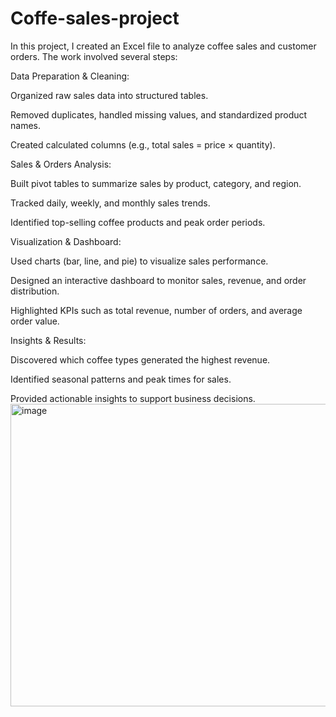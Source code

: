 # Coffe-sales-project

In this project, I created an Excel file to analyze coffee sales and customer orders. The work involved several steps:

Data Preparation & Cleaning:

Organized raw sales data into structured tables.

Removed duplicates, handled missing values, and standardized product names.

Created calculated columns (e.g., total sales = price × quantity).

Sales & Orders Analysis:

Built pivot tables to summarize sales by product, category, and region.

Tracked daily, weekly, and monthly sales trends.

Identified top-selling coffee products and peak order periods.

Visualization & Dashboard:

Used charts (bar, line, and pie) to visualize sales performance.

Designed an interactive dashboard to monitor sales, revenue, and order distribution.

Highlighted KPIs such as total revenue, number of orders, and average order value.

Insights & Results:

Discovered which coffee types generated the highest revenue.

Identified seasonal patterns and peak times for sales.

Provided actionable insights to support business decisions.
<img width="857" height="484" alt="image" src="https://github.com/user-attachments/assets/18e73e21-8081-4530-8bf8-9491bfff658e" />
